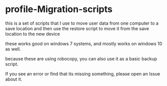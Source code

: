 # profile-Migration-scripts
this is a set of scripts that I use to move user data from one computer to a save location
and then use the restore script to move it from the save location to the new device

these works good on windows 7 systems, and mostly works on windows 10 as well.

because these are using robocopy, you can also use it as a basic backup script.

If you see an error or find that its missing something, please open an Issue about it.
